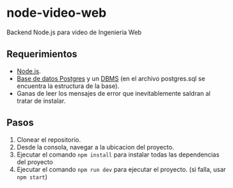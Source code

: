 # node-video-web

Backend Node.js para video de Ingeniería Web

## Requerimientos

- [Node.js](https://nodejs.org/en/).
- [Base de datos Postgres](https://www.postgresql.org/) y un [DBMS](https://www.pgadmin.org/) (en el archivo postgres.sql se encuentra la estructura de la base).
- Ganas de leer los mensajes de error que inevitablemente saldran al tratar de instalar.

## Pasos

1. Clonear el repositorio.
2. Desde la consola, navegar a la ubicacion del proyecto.
3. Ejecutar el comando `npm install` para instalar todas las dependencias del proyecto
4. Ejecutar el comando `npm run dev` para ejecutar el proyecto. (si falla, usar `npm start`)
